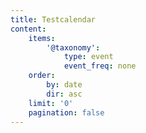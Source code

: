 ```yaml
---
title: Testcalendar
content:
    items:
        '@taxonomy':
            type: event
            event_freq: none
    order:
        by: date
        dir: asc
    limit: '0'
    pagination: false
---
```


